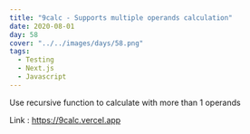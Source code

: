 ```yaml
---
title: "9calc - Supports multiple operands calculation"
date: 2020-08-01
day: 58
cover: "../../images/days/58.png"
tags:
  - Testing
  - Next.js
  - Javascript
---
```


Use recursive function to calculate with more than 1 operands

Link : https://9calc.vercel.app
